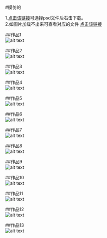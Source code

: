 #模仿的      
     
1.[点击该链接](/源文件 "源文件")可选择psd文件后右击下载。       
2.如图片加载不出来可查看对应的文件  [点击该链接](/images "images")       
    
##作品1             
![alt text](/images/20140603.jpg "20140603")       
       
##作品2       
![alt text](/images/ONE.jpg "ONE")         
     
##作品3      
![alt text](/images/Pinnacle产品展示.jpg "Pinnacle产品展示")            
      
##作品4      
![alt text](/images/Pinnacle网站首页.jpg "Pinnacle网站首页")         
     
##作品5      
![alt text](/images/登录01.jpg "登录01")      
      
##作品6              
![alt text](/images/登录02.jpg "登录02")    
       
##作品7      
![alt text](/images/美拓平面设计.jpg "美拓平面设计")           
      
##作品8      
![alt text](/images/美拓首页.jpg "美拓首页")         
       
##作品9      
![alt text](/images/美拓网页设计.jpg "美拓网页设计")         
      
##作品10      
![alt text](/images/美拓用户体验.jpg "美拓用户体验")          
      
##作品11            
![alt text](/images/前海首页.jpg "前海首页")          
      
##作品12            
![alt text](/images/前海投资中心.jpg "前海投资中心")           
       
##作品13            
![alt text](/images/春雨诊所.jpg "春雨诊所")    


